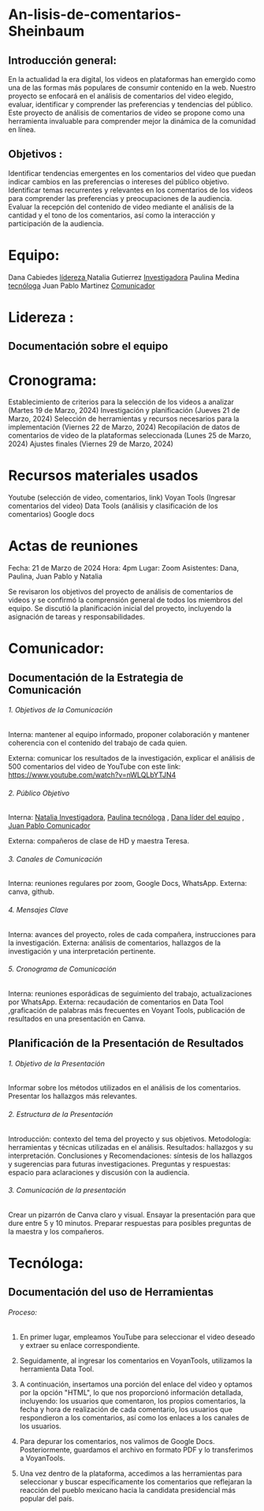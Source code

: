 # An-lisis-de-comentarios-Sheinbaum

## Introducción general:
En la actualidad la era digital,  los videos en plataformas han emergido como una de las formas más populares de consumir contenido en la web. Nuestro proyecto se enfocará en el análisis de comentarios del video elegido, evaluar, identificar y comprender las preferencias y tendencias del público. Este proyecto de análisis de comentarios de video se propone como una herramienta invaluable para comprender mejor la dinámica de la comunidad en línea.

## Objetivos :
Identificar tendencias emergentes en los comentarios del video que puedan indicar cambios en las preferencias o intereses del público objetivo.
Identificar temas recurrentes y relevantes en los comentarios de los videos para comprender las preferencias y preocupaciones de la audiencia.
Evaluar la recepción del contenido de video mediante el análisis de la cantidad y el tono de los comentarios, así como la interacción y participación de la audiencia.

# Equipo:
Dana Cabiedes [ lídereza ](https://github.com/Danacab)
Natalia Gutierrez [ Investigadora](https://github.com/Nataliagcanez/Mi-perfil-/blob/main/investigadora)
Paulina Medina  [ tecnóloga](https://github.com/pau2med)
Juan Pablo Martinez [ Comunicador](https://github.com/jpmartinezz8/mi-perfil)

# Lidereza :

## Documentación sobre el equipo

# Cronograma:
Establecimiento de criterios para la selección de los videos a analizar (Martes 19 de Marzo, 2024)
Investigación y planificación (Jueves 21 de Marzo, 2024)
Selección de herramientas y recursos necesarios para la implementación (Viernes 22 de Marzo, 2024)
Recopilación de datos de comentarios de video de la plataformas seleccionada (Lunes 25 de Marzo, 2024)
Ajustes finales (Viernes 29 de Marzo, 2024)

# Recursos materiales usados 
Youtube (selección de video, comentarios, link)
Voyan Tools (Ingresar comentarios del video)
Data Tools (análisis y clasificación de los comentarios)
Google docs

# Actas de reuniones 
Fecha: 21 de Marzo de 2024
Hora: 4pm
Lugar: Zoom
Asistentes: Dana, Paulina, Juan Pablo y Natalia 

Se revisaron los objetivos del proyecto de análisis de comentarios de videos y se confirmó la comprensión general de todos los miembros del equipo.
Se discutió la planificación inicial del proyecto, incluyendo la asignación de tareas y responsabilidades.




# Comunicador:

## Documentación de la Estrategia de Comunicación

###### 1. Objetivos de la Comunicación

Interna: mantener al equipo informado, proponer colaboración y mantener coherencia con el contenido del trabajo de cada quien.

Externa: comunicar los resultados de la investigación, explicar el análisis de 500 comentarios del video de YouTube con este link: https://www.youtube.com/watch?v=nWLQLbYTJN4

###### 2. Público Objetivo
Interna: [Natalia Investigadora](https://github.com/Nataliagcanez/Mi-perfil-/blob/main/investigadora), [Paulina tecnóloga](https://github.com/pau2med) , [Dana líder del equipo](https://github.com/Danacab) , [Juan Pablo Comunicador](https://github.com/jpmartinezz8/mi-perfil)

Externa: compañeros de clase de HD y maestra Teresa.

###### 3. Canales de Comunicación
Interna: reuniones regulares por zoom, Google Docs, WhatsApp.
Externa: canva, github.

###### 4. Mensajes Clave
Interna: avances del proyecto, roles de cada compañera, instrucciones para la investigación.
Externa: análisis de comentarios, hallazgos de la investigación y una interpretación pertinente.

###### 5. Cronograma de Comunicación
Interna: reuniones esporádicas de seguimiento del trabajo, actualizaciones por WhatsApp.
Externa: recaudación de comentarios en Data Tool ,graficación de palabras más frecuentes en Voyant Tools, publicación de resultados en una presentación en Canva.

## Planificación de la Presentación de Resultados

###### 1. Objetivo de la Presentación
Informar sobre los métodos utilizados en el análisis de los comentarios.
Presentar los hallazgos más relevantes.

###### 2. Estructura de la Presentación
Introducción: contexto del tema del proyecto y sus objetivos.
Metodología: herramientas y técnicas utilizadas en el análisis.
Resultados: hallazgos y su interpretación.
Conclusiones y Recomendaciones: síntesis de los hallazgos y sugerencias para futuras investigaciones.
Preguntas y respuestas: espacio para aclaraciones y discusión con la audiencia.

###### 3. Comunicación de la presentación
Crear un pizarrón de Canva claro y visual.
Ensayar la presentación para que dure entre 5 y 10 minutos.
Preparar respuestas para posibles preguntas de la maestra y los compañeros.

# Tecnóloga:

## Documentación del uso de Herramientas

###### Proceso:

1. En primer lugar, empleamos YouTube para seleccionar el video deseado y extraer su enlace correspondiente.

2. Seguidamente, al ingresar los comentarios en VoyanTools, utilizamos la herramienta Data Tool.

3. A continuación, insertamos una porción del enlace del video y optamos por la opción "HTML", lo que nos proporcionó información detallada, incluyendo: los usuarios que comentaron, los propios comentarios, la fecha y hora de realización de cada comentario, los usuarios que respondieron a los comentarios, así como los enlaces a los canales de los usuarios.

4. Para depurar los comentarios, nos valimos de Google Docs. Posteriormente, guardamos el archivo en formato PDF y lo transferimos a VoyanTools.

5. Una vez dentro de la plataforma, accedimos a las herramientas para seleccionar y buscar específicamente los comentarios que reflejaran la reacción del pueblo mexicano hacia la candidata presidencial más popular del país.




